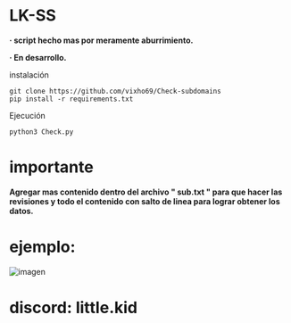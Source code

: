 # LK-SS

**· script hecho mas por meramente aburrimiento.**

**· En desarrollo.**

instalación
```
git clone https://github.com/vixho69/Check-subdomains
pip install -r requirements.txt
```
Ejecución
```
python3 Check.py
```
# importante
**Agregar mas contenido dentro del archivo " sub.txt " para que hacer las revisiones y todo el contenido con salto de linea para lograr obtener los datos.**

# ejemplo:

![imagen](https://github.com/vixho69/Check-sub-domains/assets/133933012/ad35e9d2-9a5b-4ac2-8d37-19c7ca29a581)

# discord: little.kid
